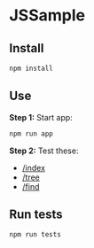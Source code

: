 # JSSample

## Install
```bash
npm install
```

## Use
**Step 1:** Start app:
```bash
npm run app
```

**Step 2:** Test these:
* [/index](http://localhost:8080/index)
* [/tree](http://localhost:8080/tree)
* [/find](http://localhost:8080/find)


## Run tests
```bash
npm run tests
```